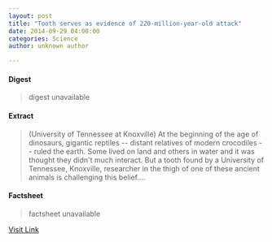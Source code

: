 ```yaml
---
layout: post
title: "Tooth serves as evidence of 220-million-year-old attack"
date: 2014-09-29 04:00:00
categories: Science
author: unknown author

---
```



#### Digest
>digest unavailable

#### Extract
>(University of Tennessee at Knoxville) At the beginning of the age of dinosaurs, gigantic reptiles -- distant relatives of modern crocodiles -- ruled the earth. Some lived on land and others in water and it was thought they didn't much interact. But a tooth found by a University of Tennessee, Knoxville, researcher in the thigh of one of these ancient animals is challenging this belief....

#### Factsheet
>factsheet unavailable

[Visit Link](http://www.eurekalert.org/pub_releases/2014-09/uota-tsa092914.php)


